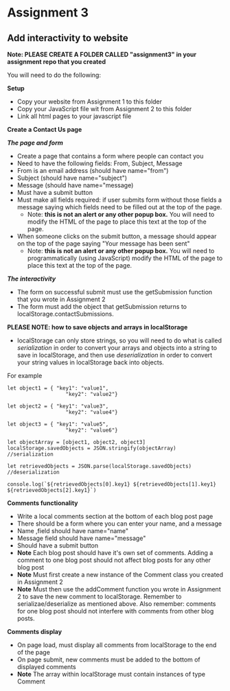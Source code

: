 # Assignment 3
## Add interactivity to website

**Note: PLEASE CREATE A FOLDER CALLED "assignment3" in your assignment repo that you created**

You will need to do the following:

**Setup**
 - Copy your website from Assignment 1 to this folder
 - Copy your JavaScript file wit from Assignment 2 to this folder
 - Link all html pages to your javascript file

**Create a Contact Us page**

***The page and form***
 - Create a page that contains a form where people can contact you
 - Need to have the following fields: From, Subject, Message
  - From is an email address (should have name="from")
  - Subject (should have name="subject")
  - Message (should have name="message)
 - Must have a submit button
 - Must make all fields required: if user submits form without those fields a message saying which fields need to be filled out at the top of the page.
   - Note: **this is not an alert or any other popup box.** You will need to modify the HTML of the page to place this text at the top of the page.
 - When someone clicks on the submit button, a message should appear on the top of the page saying "Your message has been sent"
   - Note: **this is not an alert or any other popup box.** You will need to programmatically (using JavaScript) modify the HTML of the page to place this text at the top of the page.

***The interactivity***
 - The form on successful submit must use the getSubmission function that you wrote in Assignment 2
 - The form must add the object that getSubmission returns to localStorage.contactSubmissions.

 **PLEASE NOTE: how to save objects and arrays in localStorage**
 - localStorage can only store strings, so you will need to do what is called *serialization* in order to convert your arrays and objects into a string to save in localStorage, and then use *deserialization* in order to convert your string values in localStorage back into objects.

 For example
 ```
let object1 = { "key1": "value1",
				    "key2": "value2"}

let object2 = { "key1": "value3",
				    "key2": "value4"}

let object3 = { "key1": "value5",
				    "key2": "value6"}

let objectArray = [object1, object2, object3]
localStorage.savedObjects = JSON.stringify(objectArray) //serialization

let retrievedObjects = JSON.parse(localStorage.savedObjects) //deserialization

console.log(`${retrievedObjects[0].key1} ${retrievedObjects[1].key1} ${retrievedObjects[2].key1}`)
 ```

**Comments functionality**
 - Write a local comments section at the bottom of each blog post page
 - There should be a form where you can enter your name, and a message
  - Name ,field should have name="name"
  - Message field should have name="message"
 - Should have a submit button
 - **Note** Each blog post should have it's own set of comments. Adding a comment to one blog post should not affect blog posts for any other blog post
 - **Note** Must first create a new instance of the Comment class you created in Assignment 2
 - **Note** Must then use the addComment function you wrote in Assignment 2 to save the new comment to localStorage. Remember to serializae/deserialize as mentioned above. Also remember: comments for one blog post should not interfere with comments from other blog posts.

**Comments display**
 - On page load, must display all comments from localStorage to the end of the page
 - On page submit, new comments must be added to the bottom of displayed comments
 - **Note** The array within localStorage must contain instances of type Comment
